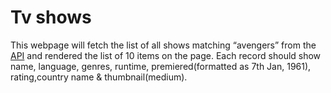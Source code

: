 # Tv shows

This webpage will fetch the list of all shows matching “avengers” from the
[API](https://api.tvmaze.com/search/shows?q=avengers) and rendered the list of
10 items on the page. Each record should show name, language, genres, runtime,
premiered(formatted as 7th Jan, 1961), rating,country name & thumbnail(medium).
